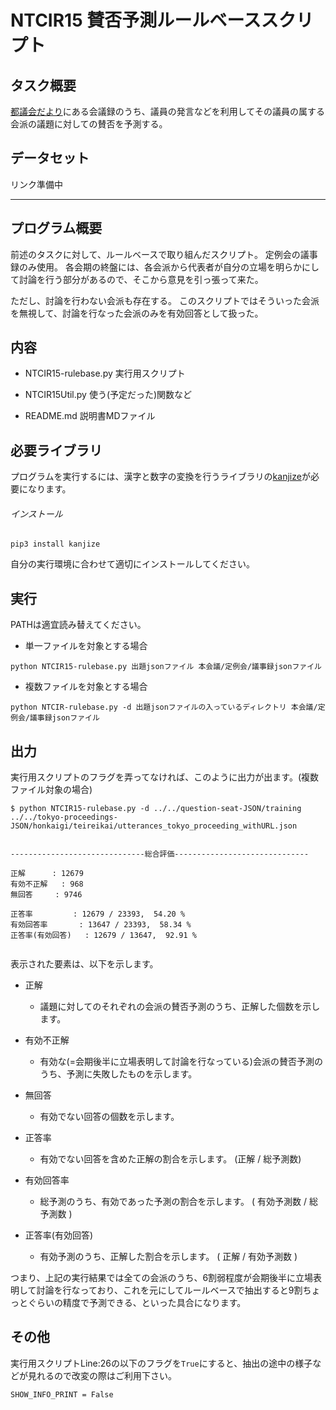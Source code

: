 # NTCIR15 賛否予測ルールベーススクリプト

## タスク概要

[都議会だより](https://www.gikai.metro.tokyo.jp/newsletter/)にある会議録のうち、議員の発言などを利用してその議員の属する会派の議題に対しての賛否を予測する。

## データセット

リンク準備中

*****

## プログラム概要

前述のタスクに対して、ルールベースで取り組んだスクリプト。
定例会の議事録のみ使用。
各会期の終盤には、各会派から代表者が自分の立場を明らかにして討論を行う部分があるので、そこから意見を引っ張って来た。

ただし、討論を行わない会派も存在する。
このスクリプトではそういった会派を無視して、討論を行なった会派のみを有効回答として扱った。

## 内容

- NTCIR15-rulebase.py
実行用スクリプト

- NTCIR15Util.py
使う(予定だった)関数など

- README.md
説明書MDファイル

## 必要ライブラリ

プログラムを実行するには、漢字と数字の変換を行うライブラリの[kanjize](https://github.com/delta114514/Kanjize)が必要になります。

###### インストール

```
pip3 install kanjize
```

自分の実行環境に合わせて適切にインストールしてください。

## 実行
PATHは適宜読み替えてください。

- 単一ファイルを対象とする場合
```
python NTCIR15-rulebase.py 出題jsonファイル 本会議/定例会/議事録jsonファイル
```

- 複数ファイルを対象とする場合
```
python NTCIR-rulebase.py -d 出題jsonファイルの入っているディレクトリ 本会議/定例会/議事録jsonファイル
```

## 出力

実行用スクリプトのフラグを弄ってなければ、このように出力が出ます。(複数ファイル対象の場合)

```
$ python NTCIR15-rulebase.py -d ../../question-seat-JSON/training ../../tokyo-proceedings-JSON/honkaigi/teireikai/utterances_tokyo_proceeding_withURL.json


------------------------------総合評価------------------------------

正解		: 12679
有効不正解	: 968
無回答		: 9746

正答率			: 12679 / 23393,  54.20 %
有効回答率		: 13647 / 23393,  58.34 %
正答率(有効回答)	: 12679 / 13647,  92.91 %


```

表示された要素は、以下を示します。

- 正解
  - 議題に対してのそれぞれの会派の賛否予測のうち、正解した個数を示します。
- 有効不正解
  - 有効な(=会期後半に立場表明して討論を行なっている)会派の賛否予測のうち、予測に失敗したものを示します。
- 無回答
  - 有効でない回答の個数を示します。
  
- 正答率
  - 有効でない回答を含めた正解の割合を示します。 (正解 / 総予測数)
- 有効回答率
  - 総予測のうち、有効であった予測の割合を示します。 ( 有効予測数 / 総予測数 )
- 正答率(有効回答)
  - 有効予測のうち、正解した割合を示します。 ( 正解 / 有効予測数 )

つまり、上記の実行結果では全ての会派のうち、6割弱程度が会期後半に立場表明して討論を行なっており、これを元にしてルールベースで抽出すると9割ちょっとぐらいの精度で予測できる、といった具合になります。

## その他
実行用スクリプトLine:26の以下のフラグを`True`にすると、抽出の途中の様子などが見れるので改変の際はご利用下さい。
```
SHOW_INFO_PRINT = False
```
